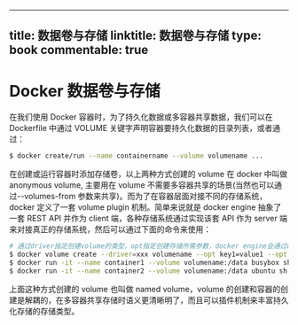 
---
title: 数据卷与存储
linktitle: 数据卷与存储
type: book
commentable: true
---

# Docker 数据卷与存储

在我们使用 Docker 容器时，为了持久化数据或多容器共享数据，我们可以在 Dockerfile 中通过 VOLUME 关键字声明容器要持久化数据的目录列表，或者通过：

```sh
$ docker create/run --name containername --volume volumename ...
```

在创建或运行容器时添加存储卷，以上两种方式创建的 volume 在 docker 中叫做 anonymous volume, 主要用在 volume 不需要多容器共享的场景(当然也可以通过--volumes-from 参数来共享)。而为了在容器层面对接不同的存储系统，docker 定义了一套 volume plugin 机制。简单来说就是 docker engine 抽象了一套 REST API 并作为 client 端，各种存储系统通过实现该套 API 作为 server 端来对接真正的存储系统，然后可以通过下面的命令来使用：

```sh
# 通过driver指定创建volume的类型，opt指定创建存储所需参数，docker engine会通过driver类型将创建存储的请求forward到同node上的相应的volume plugin来真实执行创建存储的动作
$ docker volume create --driver=xxx volumename --opt key1=value1 --opt key2=value2
$ docker run -it --name container1 --volume volumename:/data busybox sh
$ docker run -it --name container2 --volume volumename:/data ubuntu sh
```

上面这种方式创建的 volume 也叫做 named volume，volume 的创建和容器的创建是解耦的，在多容器共享存储时语义更清晰明了，而且可以插件机制来丰富持久化存储的存储类型。

    